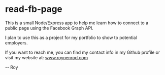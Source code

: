 # read-fb-page
This is a small Node/Express app to help me learn how to connect to a public page using the Facebook Graph API.

I plan to use this as a project for my portfolio to show to potential employers.

If you want to reach me, you can find my contact info in my Github profile or visit my website at: www.roypenrod.com

-- Roy
